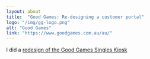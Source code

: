 ```yaml
---
layout: about
title:  "Good Games: Re-designing a customer portal"
logo: "/img/gg-logo.png"
alt: "Good Games"
link: "https://www.goodgames.com.au/au/"
---
```


I did a [redesign of the Good Games Singles Kiosk](/portfolio/#ggsk-redesign)
